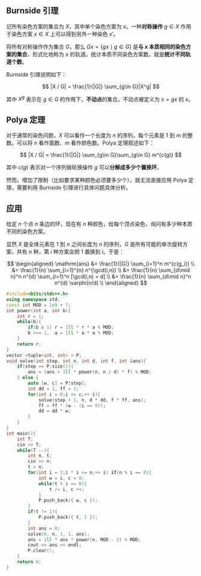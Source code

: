 ## Burnside 引理

记所有染色方案的集合为 $X$，其中单个染色方案为 $x$。一种**对称操作** $g\in X$ 作用于染色方案 $x\in X$ 上可以得到另外一种染色 $x'$。

将所有对称操作作为集合 $G$，那么 $Gx = \{gx \mid g\in G\}$ 是**与 $x$ 本质相同的染色方案的集合**，形式化地称为 $x$ 的轨道。统计本质不同染色方案数，就是**统计不同轨道个数**。

Burnside 引理说明如下：

$$
|X / G| = \frac{1}{|G|} \sum_{g\in G}|X^g|
$$

其中 $X^g$ 表示在 $g\in G$ 的作用下，**不动点**的集合。不动点被定义为 $x = gx$ 的 $x$。

## Polya 定理

对于通常的染色问题，$X$ 可以看作一个长度为 $n$ 的序列，每个元素是 $1$ 到 $m$ 的整数。可以将 $n$ 看作面数、$m$ 看作颜色数。Polya 定理叙述如下：

$$
|X / G| = \frac{1}{|G|} \sum_{g\in G}\sum_{g\in G} m^{c(g)}
$$

其中 $c(g)$ 表示对一个序列做轮换操作 $g$ 可以**分解成多少个置换环**。

然而，增加了限制（比如要求某种颜色必须要多少个），就无法直接应用 Polya 定理，需要利用 Burnside 引理进行具体问题具体分析。

## 应用

给定 $n$ 个点 $n$ 条边的环，现在有 $n$ 种颜色，给每个顶点染色，询问有多少种本质不同的染色方案。

显然 $X$ 是全体元素在 $1$ 到 $n$ 之间长度为 $n$ 的序列，$G$ 是所有可能的单次旋转方案，共有 $n$ 种，第 $i$ 种方案会把 $1$ 置换到 $i$。于是：

$$
\begin{aligned}
\mathrm{ans} &= \frac{1}{|G|} \sum_{i=1}^n m^{c(g_i)} \\
&= \frac{1}{n} \sum_{i=1}^{n} n^{\gcd(i,n)} \\
&= \frac{1}{n} \sum_{d\mid n}^n n^{d} \sum_{i=1}^n [\gcd(i,n) = d] \\
&= \frac{1}{n} \sum_{d\mid n}^n n^{d} \varphi(n/d) \\
\end{aligned}
$$

```cpp
#include<bits/stdc++.h>
using namespace std;
const int MOD = 1e9 + 7;
int power(int a, int b){
    int r = 1;
    while(b){
        if(b & 1) r = 1ll * r * a % MOD;
        b >>= 1,  a = 1ll * a * a % MOD;
    }
    return r;
}
vector <tuple<int, int> > P;
void solve(int step, int n, int d, int f, int &ans){
    if(step == P.size()){
        ans = (ans + 1ll * power(n, n / d) * f) % MOD;
    } else {
        auto [w, c] = P[step];
        int dd = 1, ff = 1;
        for(int i = 0;i <= c;++ i){
            solve(step + 1, n, d * dd, f * ff, ans);
            ff = ff * (w - (i == 0));
            dd = dd * w;
        }
    }
}
int main(){
    int T;
    cin >> T;
    while(T --){
        int n, t;
        cin >> n;
        t = n;
        for(int i = 2;i * i <= n;++ i) if(n % i == 0){
            int w = i, c = 0;
            while(t % i == 0){
                t /= i, c ++;
            }
            P.push_back({ w, c });
        }
        if(t != 1){
            P.push_back({ t, 1 });
        }
        int ans = 0;
        solve(0, n, 1, 1, ans);
        ans = 1ll * ans * power(n, MOD - 2) % MOD;
        cout << ans << endl;
        P.clear();
    }
    return 0;
}
```

